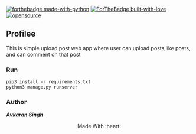 [![forthebadge made-with-python](http://ForTheBadge.com/images/badges/made-with-python.svg)](https://www.python.org/)
[![ForTheBadge built-with-love](http://ForTheBadge.com/images/badges/built-with-love.svg)](https://GitHub.com/avsingh999/)
[![opensource](https://badges.frapsoft.com/os/v2/open-source.svg?v=103)](https://github.com/avsingh999) 

 
## Profilee

This is simple upload post web app where user can upload posts,like posts, and can comment on that post
 
 ### Run
  
 ```
 pip3 install -r requirements.txt
 python3 manage.py runserver
 ```
 
 ### Author
 
 ***Avkaran Singh***
 
 <p align="center">Made With :heart:</p>
